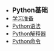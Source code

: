- <font style="font-weight:bold;font-size:17px;">Python基础</font>
- [学习准备](编程开发/Python/Python基础/学习准备)
- [Python语法](编程开发/Python/Python基础/Python语法)
- [Python解释器](编程开发/Python/Python基础/Python解释器)
- [Python命令](编程开发/Python/Python基础/Python命令)